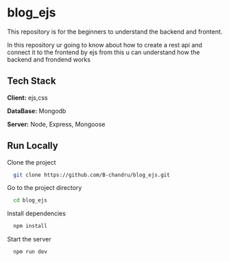 # blog_ejs

This repository is for the beginners to understand the backend and frontent.

In this repository ur going to know about how to create a rest api and connect it to the frontend by ejs from this u can  understand how the backend and frondend works

## Tech Stack

**Client:** ejs,css

**DataBase:** Mongodb

**Server:** Node, Express, Mongoose


## Run Locally

Clone the project

```bash
  git clone https://github.com/B-chandru/blog_ejs.git
```

Go to the project directory

```bash
  cd blog_ejs
```

Install dependencies

```bash
  npm install
```

Start the server

```bash
  npm run dev
```

  
